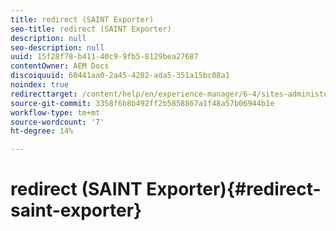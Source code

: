 ```yaml
---
title: redirect (SAINT Exporter)
seo-title: redirect (SAINT Exporter)
description: null
seo-description: null
uuid: 15f28f78-b411-40c9-9fb5-8129bea27687
contentOwner: AEM Docs
discoiquuid: 60441aa0-2a45-4282-ada5-351a15bc08a1
noindex: true
redirecttarget: /content/help/en/experience-manager/6-4/sites-administering/adobeanalytics-classifications
source-git-commit: 3358f6b8b492ff2b5858867a1f48a57b06944b1e
workflow-type: tm+mt
source-wordcount: '7'
ht-degree: 14%

---
```



# redirect (SAINT Exporter){#redirect-saint-exporter}

